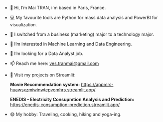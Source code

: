 - 👋 Hi, I’m Mai TRAN, i'm based in Paris, France.
- 💻 My favourite tools are Python for mass data analysis and PowerBI for visualization.
- 💼 I switched from a business (marketing) major to a technology major.
- 🌱 I’m interested in Machine Learning and Data Engineering.
- 💞️ I’m looking for a Data Analyst job.
- 📫 Reach me here: ves.tranmai@gmail.com
- 👀 Visit my projects on Streamlit:
  
  **Movie Recommendation system:** https://appmrs-huawsxzmiwinwtcpvomhrs.streamlit.app/
  
  **ENEDIS - Electricity Consupmtion Analysis and Prediction:** https://enedis-consumption-prediction.streamlit.app/
- 😄 My hobby: Traveling, cooking, hiking and yoga-ing.

<!---
tranphuongmai/tranphuongmai is a ✨ special ✨ repository because its `README.md` (this file) appears on your GitHub profile.
You can click the Preview link to take a look at your changes.
--->
